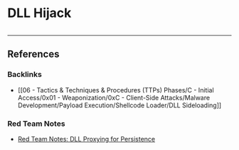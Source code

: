 # DLL Hijack

```

```

---
## References

### Backlinks

- [[06 - Tactics & Techniques & Procedures (TTPs) Phases/C - Initial Access/0x01 - Weaponization/0xC - Client-Side Attacks/Malware Development/Payload Execution/Shellcode Loader/DLL Sideloading]]

### Red Team Notes

- [Red Team Notes: DLL Proxying for Persistence](https://www.ired.team/offensive-security/persistence/dll-proxying-for-persistence)